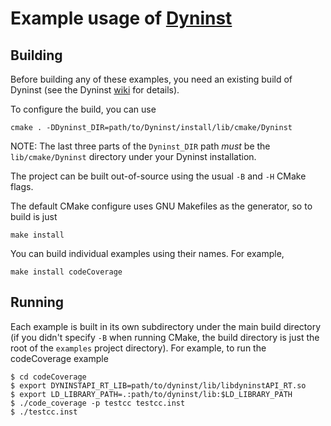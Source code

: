 # Example usage of [Dyninst](https://github.com/dyninst/dyninst)

## Building

Before building any of these examples, you need an existing build of Dyninst (see the Dyninst [wiki](https://github.com/dyninst/dyninst/wiki/Building-Dyninst) for details).

To configure the build, you can use

    cmake . -DDyninst_DIR=path/to/Dyninst/install/lib/cmake/Dyninst

NOTE: The last three parts of the `Dyninst_DIR` path *must* be the `lib/cmake/Dyninst` directory under your Dyninst installation.

The project can be built out-of-source using the usual `-B` and `-H` CMake flags.

The default CMake configure uses GNU Makefiles as the generator, so to build is just

    make install

You can build individual examples using their names. For example,

    make install codeCoverage

## Running

Each example is built in its own subdirectory under the main build directory (if you didn't specify `-B` when running CMake, the build directory is just the root of the `examples` project directory). For example, to run the codeCoverage example

	$ cd codeCoverage
	$ export DYNINSTAPI_RT_LIB=path/to/dyninst/lib/libdyninstAPI_RT.so
	$ export LD_LIBRARY_PATH=.:path/to/dyninst/lib:$LD_LIBRARY_PATH
	$ ./code_coverage -p testcc testcc.inst
	$ ./testcc.inst

